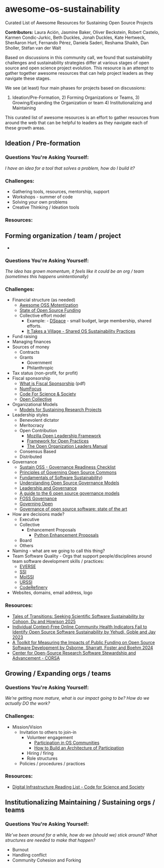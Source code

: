 # awesome-os-sustainability
Curated List of Awesome Resources for Sustaining Open Source Projects

**Contributors:** Laura Ación,  Jasmine Baker, Oliver Beckstein, Robert Castelo, Karmen Condic-Jurkic, Beth Duckles, Jonah Duckles, Kate Hertweck, SherAaron Hurt, Fernando Pérez, Daniela Saderi, Reshama Shaikh, Dan Sholler, Stéfan van der Walt

Based on discussions in this community call, we found that sustainability challenges and sustainability strategies differ at various stages of open source and open science project evolution. This resource is an attempt to gather together awesome resources that can help project leaders as they navigate these stages. 

We see (at least) four main phases for projects based on discussions:
 1) Ideation/Pre-Formation, 2) Forming Organizations or Teams, 3) Growing/Expanding the Organization or team 4) Institutionalizing and Maintaining

This curated list of awesome resources is an effort to gather resources from around the web that can be helpful to leaders as they navigate each of these growth areas. 

## Ideation / Pre-formation

### Questions You're Asking Yourself:

*I have an idea for a tool that solves a problem, how do I build it?*

### Challenges:

- Gathering tools, resources, mentorship, support   
- Workshops - summer of code  
- Solving your own problems
- Creative Thinking / Ideation tools

### Resources:

## Forming organization / team / project
- 

### Questions You're Asking Yourself:

*The idea has grown momentum, it feels like it could be an org / team (sometimes this happens unintentionally)*

### Challenges:

- Financial structure (as needed)
   - [Awesome OSS Motentization](https://github.com/PayDevs/awesome-oss-monetization)
   - [State of Open Source Funding](https://github.com/karasowles/slides/blob/main/State%20of%20Open%20Source%20Funding.md)
   - Collective effort model
      - Example: - [DSpace](https://dspace.org/) - small budget, large membership, shared efforts.
      - [It Takes a Village - Shared OS Sustainability Practices](https://itav.lyrasis.org/)
- Fund raising
- Managing finances   
- Sources of money  
  - Contracts   
  - Grants
    - Government
    - Philanthropic     
- Tax status (non-profit, for profit)  
- Fiscal sponsorship
   - [What is Fiscal Sponsorship](https://www.adlercolvin.com/wp-content/themes/adlercolvin/pdf/What-Is-Fiscal-Sponsorship.pdf) (pdf)
   - [NumFocus](https://numfocus.org)
   - [Code For Science & Society](https://www.codeforsociety.org/)
   - [Open Collective](https://opencollective.org)
- Organizational Models
   - [Models for Sustaining Research Projects](https://github.com/danielskatz/sustaining-research-projects)
- Leadership styles  
  - Benevolent dictator   
  - Meritocracy  
  - Open Contribution
     - [Mozilla Open Leadership Framework](https://mozilla.github.io/open-leadership-framework/)
     - [Framework for Open Practices](https://medium.com/mozilla-open-innovation/a-framework-of-open-practices-9a17fe1645a3)
     - [The Open Organization Leaders Manual](https://opensource.com/open-organization/resources/leaders-manual)
  - Consensus Based  
  - Distributed  
- Governance
   - [Sustain OSS - Governance Readiness Checklist](https://sustainoss.org/governance-readiness/)
   - [Principles of Governing Open Source Commons](https://sustainoss.pubpub.org/pub/jqngsp5u/release/1)
   - [Fundamentals of Software Sustainability](https://danielskatzblog.wordpress.com/2018/09/26/fundamentals-of-software-sustainability/))
   - [Understanding Open Source Governance Models](https://www.redhat.com/en/blog/understanding-open-source-governance-models)
   - [Leadership and Governance](https://opensource.guide/leadership-and-governance/)
   - [A guide to the 6 open source governance models](https://scantist.com/resources/blogs/a-guide-to-the-6-open-source-governance-models)
   - [FOSS Governance](https://fossgovernance.org/)
   - [Governing Open](https://governingopen.com/)
   - [Governance of open source software: state of the art](https://link.springer.com/article/10.1007/s10997-007-9022-9)
- How are decisions made?  
  - Executive  
  - Collective
    - Enhancement Proposals
      - [Python Enhancement Proposals](https://polkas.github.io/posts/PEP/index.html) 
  - Board  
  - Others  
- Naming \- what are we going to call this thing?
- Team Software Quality - Orgs that support people/disciplines around team software development skills / practices:
   - [EVERSE](https://everse.software)
   - [SSI](https://software.ac.uk)
   - [MolSSI](https://molssi.org)
   - [URSSI](https://urssi.org)
   - [CodeRefinery](https://coderefinery.org)
- Websites, domains, email address,  logo

### Resources:
- [Tales of Transitions: Seeking Scientific Software Sustainability by Cohoon, Du and Howison 2025](https://dl.acm.org/doi/pdf/10.1145/3701208)
- [Individual Context-Free Online Community Health Indicators Fail to Identify Open Source Software Sustainability by Yehudi, Goble and Jay 2023](https://arxiv.org/abs/2309.12120)
- [A Toolkit for Measuring the Impacts of Public Funding on Open Source Software Development by Osborne, Sharratt, Foster and Boehm 2024](https://arxiv.org/abs/2411.06027v1)
- [Center for Open-Source Research Software Stewardship and Advancement - CORSA](https://corsa.center/)

## Growing / Expanding orgs / teams 

### Questions You're Asking Yourself:

*We’re getting more mature, what is our impact going to be? How do we actually DO the work?*

### Challenges:

- Mission/Vision  
  - Invitation to others to join-in  
    - Volunteer engagement
       - [Participation in OS Communities](https://www.linuxfoundation.org/resources/open-source-guides/participating-in-open-source-communities)
       - [How to Build an Architecture of Participation](https://dougbelshaw.com/blog/2017/03/09/build-architecture-participation/)
    - Hiring / firing
    - Role structures
   - Policies / procedures / practices
   
 ### Resources:
- [Digital Infrastructure Reading List - Code for Science and Society](https://www.codeforsociety.org/incubator/resources/dii-resource) 

## Institutionalizing Maintaining / Sustaining orgs / teams 

### Questions You're Asking Yourself:

*We’ve been around for a while, how do we (should we) stick around? What structures are needed to make that happen?*

- Burnout   
- Handling conflict  
- Community Cohesion and Forking 

